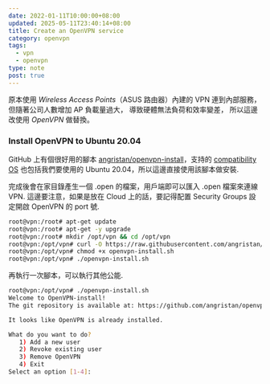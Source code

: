 ```yaml
---
date: 2022-01-11T10:00:00+08:00
updated: 2025-05-11T23:40:14+08:00
title: Create an OpenVPN service
category: openvpn
tags:
  - vpn
  - openvpn
type: note
post: true
---
```


原本使用 *Wireless Access Points*（ASUS 路由器）內建的 VPN 連到內部服務， 但隨著公司人數增加 AP 負載量過大， 導致硬體無法負荷和效率變差， 所以這邊改使用 *OpenVPN* 做替換。

<!--more-->

### Install OpenVPN to Ubuntu 20.04

GitHub 上有個很好用的腳本 [angristan/openvpn-install](https://github.com/angristan/openvpn-install)，支持的 [compatibility OS](https://github.com/angristan/openvpn-install#compatibility) 也包括我們要使用的 Ubuntu 20.04，所以這邊直接使用該腳本做安裝.

完成後會在家目錄產生一個 .open 的檔案，用戶端即可以匯入 .open 檔案來連線 VPN.
這邊要注意，如果是放在 Cloud 上的話，要記得配置 Security Groups 設定開啟 OpenVPN 的 port 號.

```bash
root@vpn:/root# apt-get update
root@vpn:/root# apt-get -y upgrade
root@vpn:/root# mkdir /opt/vpn && cd /opt/vpn
root@vpn:/opt/vpn# curl -O https://raw.githubusercontent.com/angristan/openvpn-install/master/openvpn-install.sh
root@vpn:/opt/vpn# chmod +x openvpn-install.sh
root@vpn:/opt/vpn# ./openvpn-install.sh
```


再執行一次腳本，可以執行其他公能.

```bash
root@vpn:/opt/vpn# ./openvpn-install.sh
Welcome to OpenVPN-install!
The git repository is available at: https://github.com/angristan/openvpn-install

It looks like OpenVPN is already installed.

What do you want to do?
   1) Add a new user
   2) Revoke existing user
   3) Remove OpenVPN
   4) Exit
Select an option [1-4]: 
```
